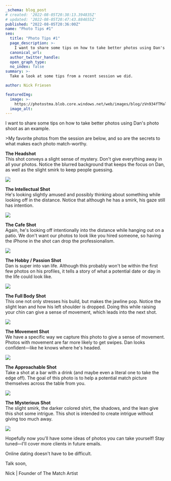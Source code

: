 ```yaml
---
_schema: blog_post
# created: '2022-08-05T20:38:13.394835Z'
# updated: '2022-08-05T20:47:43.884655Z'
published: "2022-08-05T20:36:00Z"
name: "Photo Tips #1"
seo:
  title: "Photo Tips #1"
  page_description: >-
    I want to share some tips on how to take better photos using Dan's photo shoot as an example. My favorite photos from the session are below,
  canonical_url:
  author_twitter_handle:
  open_graph_type:
  no_index: false
summary: >-
  Take a look at some tips from a recent session we did.

author: Nick Friesen

featuredImg:
  image: >-
    https://photostma.blob.core.windows.net/web/images/blog/zVn934fTMalVjuUeG4sQ.jpg
  image_alt:
---
```



I want to share some tips on how to take better photos using Dan's photo shoot as an example.

\>My favorite photos from the session are below, and so are the secrets to what makes each photo match-worthy.

**The Headshot**  
This shot conveys a slight sense of mystery. Don't give everything away in all your photos. Notice the blurred background that keeps the focus on Dan, as well as the slight smirk to keep people guessing.

![](https://do0ne7yeju3uz.cloudfront.net/uploads/image_upload/image/2494503/embeddable_fb5a6165-d4f8-4869-85f6-02d91247149a.jpg)

**The Intellectual Shot**  
He's looking slightly amused and possibly thinking about something while looking off in the distance. Notice that although he has a smirk, his gaze still has intention.

![](https://do0ne7yeju3uz.cloudfront.net/uploads/image_upload/image/2494493/embeddable_a5017496-2c9a-4738-9e8b-551b92060575.jpg)

**The Cafe Shot**  
Again, he's looking off intentionally into the distance while hanging out on a patio. We don't want our photos to look like you hired someone, so having the iPhone in the shot can drop the professionalism.

![](ttps://do0ne7yeju3uz.cloudfront.net/uploads/image_upload/image/2494490/embeddable_c6fd67a4-1802-4869-9d91-8af0385739fa.jpg)

**The Hobby / Passion Shot**  
Dan is super into van life. Although this probably won't be within the first few photos on his profiles, it tells a story of what a potential date or day in the life could look like.

![](https://do0ne7yeju3uz.cloudfront.net/uploads/image_upload/image/2494480/embeddable_b5f8ba42-a17d-4f99-80f0-60fe644da4d9.jpg)

**The Full Body Shot**  
This one not only stresses his build, but makes the jawline pop. Notice the slight lean and how his left shoulder is dropped. Doing this while raising your chin can give a sense of movement, which leads into the next shot.

![](https://do0ne7yeju3uz.cloudfront.net/uploads/image_upload/image/2494496/embeddable_dcc8dfbe-b711-47d4-a745-0f30357fe7be.jpg)

**The Movement Shot**  
We have a specific way we capture this photo to give a sense of movement. Photos with movement are far more likely to get swipes. Dan looks confident—like he knows where he's headed.

![](https://do0ne7yeju3uz.cloudfront.net/uploads/image_upload/image/2494494/embeddable_de12295c-a2f3-4445-bd52-578308608e4f.jpg)

**The Approachable Shot**  
Take a shot at a bar with a drink (and maybe even a literal one to take the edge off). The goal of this photo is to help a potential match picture themselves across the table from you.

![](https://do0ne7yeju3uz.cloudfront.net/uploads/image_upload/image/2494484/embeddable_2a6f0970-46c5-44c5-99f3-8f71716d1f38.jpg)

**The Mysterious Shot**  
The slight smirk, the darker colored shirt, the shadows, and the lean give this shot some intrigue. This shot is intended to create intrigue without giving too much away.

![](https://do0ne7yeju3uz.cloudfront.net/uploads/image_upload/image/2494502/embeddable_d08fd004-814a-49f3-b5f3-d344f8e6b876.jpg)

Hopefully now you'll have some ideas of photos you can take yourself! Stay tuned—I'll cover more clients in future emails.

Online dating doesn't have to be difficult.

Talk soon,  
  
Nick | Founder of The Match Artist
